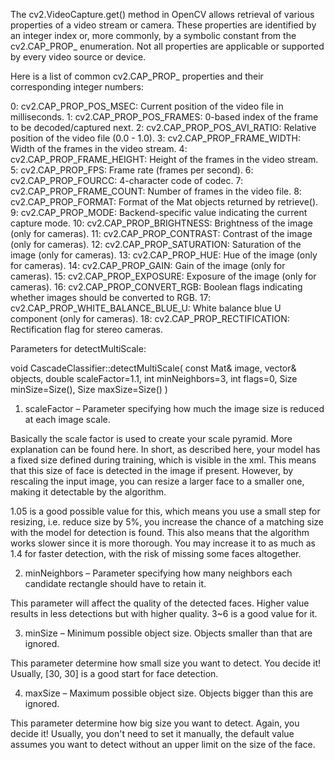 The cv2.VideoCapture.get() method in OpenCV allows retrieval of various properties of a video stream or camera. These properties are identified by an integer index or, more commonly, by a symbolic constant from the cv2.CAP_PROP_ enumeration. Not all properties are applicable or supported by every video source or device.

Here is a list of common cv2.CAP_PROP_ properties and their corresponding integer numbers:

0: cv2.CAP_PROP_POS_MSEC: Current position of the video file in milliseconds.
1: cv2.CAP_PROP_POS_FRAMES: 0-based index of the frame to be decoded/captured next.
2: cv2.CAP_PROP_POS_AVI_RATIO: Relative position of the video file (0.0 - 1.0).
3: cv2.CAP_PROP_FRAME_WIDTH: Width of the frames in the video stream.
4: cv2.CAP_PROP_FRAME_HEIGHT: Height of the frames in the video stream.
5: cv2.CAP_PROP_FPS: Frame rate (frames per second).
6: cv2.CAP_PROP_FOURCC: 4-character code of codec.
7: cv2.CAP_PROP_FRAME_COUNT: Number of frames in the video file.
8: cv2.CAP_PROP_FORMAT: Format of the Mat objects returned by retrieve().
9: cv2.CAP_PROP_MODE: Backend-specific value indicating the current capture mode.
10: cv2.CAP_PROP_BRIGHTNESS: Brightness of the image (only for cameras).
11: cv2.CAP_PROP_CONTRAST: Contrast of the image (only for cameras).
12: cv2.CAP_PROP_SATURATION: Saturation of the image (only for cameras).
13: cv2.CAP_PROP_HUE: Hue of the image (only for cameras).
14: cv2.CAP_PROP_GAIN: Gain of the image (only for cameras).
15: cv2.CAP_PROP_EXPOSURE: Exposure of the image (only for cameras).
16: cv2.CAP_PROP_CONVERT_RGB: Boolean flags indicating whether images should be converted to RGB.
17: cv2.CAP_PROP_WHITE_BALANCE_BLUE_U: White balance blue U component (only for cameras).
18: cv2.CAP_PROP_RECTIFICATION: Rectification flag for stereo cameras.


Parameters for detectMultiScale:

void CascadeClassifier::detectMultiScale(
    const Mat& image, 
    vector<Rect>& objects, 
    double scaleFactor=1.1,
    int minNeighbors=3, 
    int flags=0, 
    Size minSize=Size(),
    Size maxSize=Size() )

1) scaleFactor – Parameter specifying how much the image size is reduced at each image scale.

Basically the scale factor is used to create your scale pyramid. More explanation can be found here. In short, as described here, your model has a fixed size defined during training, which is visible in the xml. This means that this size of face is detected in the image if present. However, by rescaling the input image, you can resize a larger face to a smaller one, making it detectable by the algorithm.

1.05 is a good possible value for this, which means you use a small step for resizing, i.e. reduce size by 5%, you increase the chance of a matching size with the model for detection is found. This also means that the algorithm works slower since it is more thorough. You may increase it to as much as 1.4 for faster detection, with the risk of missing some faces altogether.

2) minNeighbors – Parameter specifying how many neighbors each candidate rectangle should have to retain it.

This parameter will affect the quality of the detected faces. Higher value results in less detections but with higher quality. 3~6 is a good value for it.

3) minSize – Minimum possible object size. Objects smaller than that are ignored.

This parameter determine how small size you want to detect. You decide it! Usually, [30, 30] is a good start for face detection.

4) maxSize – Maximum possible object size. Objects bigger than this are ignored.

This parameter determine how big size you want to detect. Again, you decide it! Usually, you don't need to set it manually, the default value assumes you want to detect without an upper limit on the size of the face.